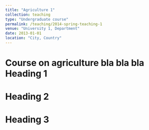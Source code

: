 ```yaml
---
title: "Agriculture 1"
collection: teaching
type: "Undergraduate course"
permalink: /teaching/2014-spring-teaching-1
venue: "University 1, Department"
date: 2013-01-01
location: "City, Country"
---
```


Course on agriculture bla bla bla
Heading 1
======

Heading 2
======

Heading 3
======
